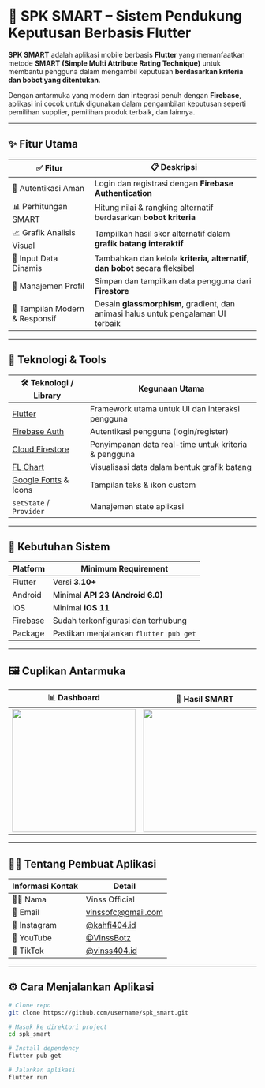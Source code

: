 # 🧠 SPK SMART – Sistem Pendukung Keputusan Berbasis Flutter

**SPK SMART** adalah aplikasi mobile berbasis **Flutter** yang memanfaatkan metode **SMART (Simple Multi Attribute Rating Technique)** untuk membantu pengguna dalam mengambil keputusan **berdasarkan kriteria dan bobot yang ditentukan**.

Dengan antarmuka yang modern dan integrasi penuh dengan **Firebase**, aplikasi ini cocok untuk digunakan dalam pengambilan keputusan seperti pemilihan supplier, pemilihan produk terbaik, dan lainnya.

---

## ✨ Fitur Utama

| ✅ Fitur                           | 📋 Deskripsi                                                                 |
|-----------------------------------|------------------------------------------------------------------------------|
| 🔐 Autentikasi Aman               | Login dan registrasi dengan **Firebase Authentication**                     |
| 📊 Perhitungan SMART              | Hitung nilai & rangking alternatif berdasarkan **bobot kriteria**            |
| 📈 Grafik Analisis Visual         | Tampilkan hasil skor alternatif dalam **grafik batang interaktif**          |
| 📝 Input Data Dinamis             | Tambahkan dan kelola **kriteria, alternatif, dan bobot** secara fleksibel   |
| 👤 Manajemen Profil               | Simpan dan tampilkan data pengguna dari **Firestore**                       |
| 🎨 Tampilan Modern & Responsif    | Desain **glassmorphism**, gradient, dan animasi halus untuk pengalaman UI terbaik |

---

## 🧰 Teknologi & Tools

| 🛠️ Teknologi / Library             | Kegunaan Utama                                                   |
|-----------------------------------|------------------------------------------------------------------|
| [Flutter](https://flutter.dev)    | Framework utama untuk UI dan interaksi pengguna                  |
| [Firebase Auth](https://firebase.google.com/products/auth) | Autentikasi pengguna (login/register)                           |
| [Cloud Firestore](https://firebase.google.com/products/firestore) | Penyimpanan data real-time untuk kriteria & pengguna          |
| [FL Chart](https://pub.dev/packages/fl_chart) | Visualisasi data dalam bentuk grafik batang                      |
| [Google Fonts](https://pub.dev/packages/google_fonts) & Icons | Tampilan teks & ikon custom                                      |
| `setState` / `Provider`           | Manajemen state aplikasi                                         |

---

## 📱 Kebutuhan Sistem

| Platform  | Minimum Requirement                      |
|-----------|-------------------------------------------|
| Flutter   | Versi **3.10+**                          |
| Android   | Minimal **API 23 (Android 6.0)**         |
| iOS       | Minimal **iOS 11**                       |
| Firebase  | Sudah terkonfigurasi dan terhubung       |
| Package   | Pastikan menjalankan `flutter pub get`   |

---

## 🖼️ Cuplikan Antarmuka

| 📊 Dashboard | 🧮 Hasil SMART | 📝 Input Data |
|-------------|----------------|---------------|
| <img src="https://imgur.com/ss6UagE.png" width="250"/> | <img src="https://imgur.com/VBjPMz9.png" width="250"/> | <img src="https://imgur.com/VODZKZ1.png" width="250"/> |

---

## 👨‍💻 Tentang Pembuat Aplikasi

| Informasi Kontak | Detail |
|------------------|--------|
| 👨‍💻 Nama          | Vinss Official |
| 📧 Email         | [vinssofc@gmail.com](mailto:vinssofc@gmail.com) |
| 📸 Instagram     | [@kahfi404.id](https://instagram.com/kahfi404.id) |
| 🎥 YouTube       | [@VinssBotz](https://youtube.com/@VinssBotz) |
| 🎵 TikTok        | [@vinss404.id](https://tiktok.com/@vinss404.id) |

---

## ⚙️ Cara Menjalankan Aplikasi

```bash
# Clone repo
git clone https://github.com/username/spk_smart.git

# Masuk ke direktori project
cd spk_smart

# Install dependency
flutter pub get

# Jalankan aplikasi
flutter run
